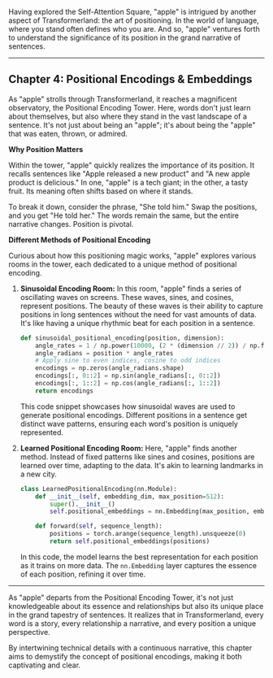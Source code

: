 Having explored the Self-Attention Square, "apple" is intrigued by another aspect of Transformerland: the art of positioning. In the world of language, where you stand often defines who you are. And so, "apple" ventures forth to understand the significance of its position in the grand narrative of sentences.

---

## **Chapter 4: Positional Encodings & Embeddings**

As "apple" strolls through Transformerland, it reaches a magnificent observatory, the Positional Encoding Tower. Here, words don't just learn about themselves, but also where they stand in the vast landscape of a sentence. It's not just about being an "apple"; it's about being the "apple" that was eaten, thrown, or admired.

**Why Position Matters**

Within the tower, "apple" quickly realizes the importance of its position. It recalls sentences like "Apple released a new product" and "A new apple product is delicious." In one, "apple" is a tech giant; in the other, a tasty fruit. Its meaning often shifts based on where it stands.

To break it down, consider the phrase, "She told him." Swap the positions, and you get "He told her." The words remain the same, but the entire narrative changes. Position is pivotal.

**Different Methods of Positional Encoding**

Curious about how this positioning magic works, "apple" explores various rooms in the tower, each dedicated to a unique method of positional encoding.

1. **Sinusoidal Encoding Room:** In this room, "apple" finds a series of oscillating waves on screens. These waves, sines, and cosines, represent positions. The beauty of these waves is their ability to capture positions in long sentences without the need for vast amounts of data. It's like having a unique rhythmic beat for each position in a sentence.

    ```python
    def sinusoidal_positional_encoding(position, dimension):
        angle_rates = 1 / np.power(10000, (2 * (dimension // 2)) / np.float32(dimension))
        angle_radians = position * angle_rates
        # Apply sine to even indices, cosine to odd indices
        encodings = np.zeros(angle_radians.shape)
        encodings[:, 0::2] = np.sin(angle_radians[:, 0::2])
        encodings[:, 1::2] = np.cos(angle_radians[:, 1::2])
        return encodings
    ```

    This code snippet showcases how sinusoidal waves are used to generate positional encodings. Different positions in a sentence get distinct wave patterns, ensuring each word's position is uniquely represented.

2. **Learned Positional Encoding Room:** Here, "apple" finds another method. Instead of fixed patterns like sines and cosines, positions are learned over time, adapting to the data. It's akin to learning landmarks in a new city.

    ```python
    class LearnedPositionalEncoding(nn.Module):
        def __init__(self, embedding_dim, max_position=512):
            super().__init__()
            self.positional_embeddings = nn.Embedding(max_position, embedding_dim)

        def forward(self, sequence_length):
            positions = torch.arange(sequence_length).unsqueeze(0)
            return self.positional_embeddings(positions)
    ```

    In this code, the model learns the best representation for each position as it trains on more data. The `nn.Embedding` layer captures the essence of each position, refining it over time.

---

As "apple" departs from the Positional Encoding Tower, it's not just knowledgeable about its essence and relationships but also its unique place in the grand tapestry of sentences. It realizes that in Transformerland, every word is a story, every relationship a narrative, and every position a unique perspective.

By intertwining technical details with a continuous narrative, this chapter aims to demystify the concept of positional encodings, making it both captivating and clear.